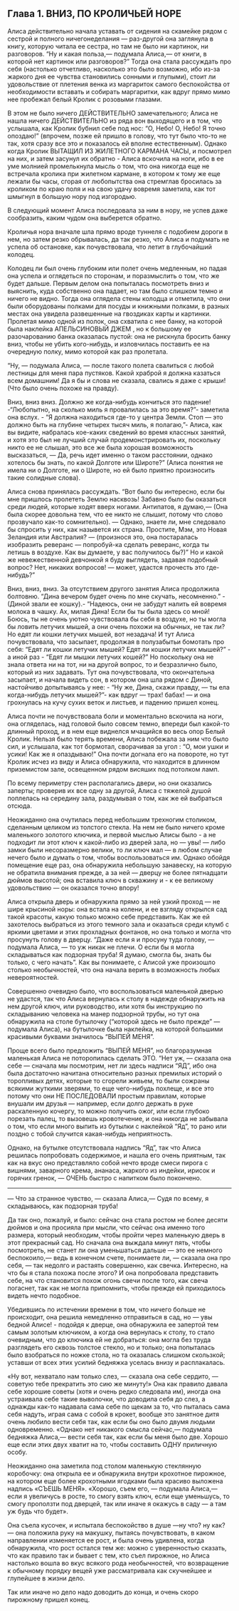 ## Глава 1. ВНИЗ, ПО КРОЛИЧЬЕЙ НОРЕ

Алиса действительно начала уставать от сидения на скамейке рядом с сестрой и полного ничегонеделания — раз-другой она заглянула в книгу, которую читала ее сестра, но там не было ни картинок, ни разговоров. “Ну и какая польза,— подумала Алиса,— от книги, в которой нет картинок или разговоров?” Тогда она стала рассуждать про себя (настолько отчетливо, насколько это было возможно, ибо из-за жаркого дня ее чувства становились сонными и глупыми), стоит ли удовольствие от плетения венка из маргариток самого беспокойства от необходимости вставать и собирать маргаритки, как вдруг прямо мимо нее пробежал белый Кролик с розовыми глазами.

В этом не было ничего ДЕЙСТВИТЕЛЬНО замечательного; Алиса не нашла ничего ДЕЙСТВИТЕЛЬНО из ряда вон выходящего и в том, что услышала, как Кролик бубнил себе под нос: “О, Небо! O, Небо! Я точно опоздаю!” (впрочем, позже ей пришло в голову, что тут было что-то не так, хотя сразу все это и показалось ей вполне естественным). Однако когда Кролик ВЫТАЩИЛ ИЗ ЖИЛЕТНОГО КАРМАНА ЧАСЫ, и посмотрел на них, и затем засунул их обратно - Алиса вскочила на ноги, ибо в ее уме молнией промелькнула мысль о том, что она никогда еще не встречала кролика при жилетном кармане, в котором к тому же еще лежали бы часы, сгорая от любопытства она стремглав бросилась за кроликом по краю поля и на свою удачу вовремя заметила, как тот шмыгнул в большую нору под изгородью.

В следующий момент Алиса последовала за ним в нору, не успев даже сообразить, каким чудом она выберется обратно.

Кроличья нора вначале шла прямо вроде туннеля с подобием дороги в нем, но затем резко обрывалась, да так резко, что Алиса и подумать не успела об остановке, как почувствовала, что летит в глубочайший колодец.

Колодец ли был очень глубоким или полет очень медленным, но падая она успела и оглядеться по сторонам, и поразмыслить о том, что же будет дальше. Первым делом она попыталась посмотреть вниз и выяснить, куда собственно она падает, но там было слишком темно и ничего не видно. Тогда она оглядела стены колодца и отметила, что они были оборудованы полками для посуды и книжными полками, в разных местах она увидела развешенные на гвоздиках карты и картинки. Пролетая мимо одной из полок, она схватила с нее банку, на которой была наклейка АПЕЛЬСИНОВЫЙ ДЖЕМ , но к большому ее разочарованию банка оказалась пустой: она не рискнула бросить банку вниз, чтобы не убить кого-нибудь, и изловчилась поставить ее на очередную полку, мимо которой как раз пролетала.

“Ну, — подумала Алиса, — после такого полета свалиться с любой лестницы для меня пара пустяков. Какой храброй я должна казаться всем домашним! Да я бы и слова не сказала, свались я даже с крыши! (Что было очень похоже на правду).

Вниз, вниз вниз. Должно же когда-нибудь кончиться это падение! -“Любопытно, на сколько миль я провалилась за это время?”- заметила она вслух. - “Я должна находиться где-то у центра Земли. Стоп — это должно быть на глубине четырех тысяч миль, я полагаю,”- Алиса, как вы видите, набралась кое-каких сведений во время классных занятий, и хотя это был не лучший случай продемонстрировать их, поскольку никто ее не слышал, это все же была хорошая возможность высказаться, — Да, речь идет именно о таком расстоянии, однако хотелось бы знать, по какой Долготе или Широте?” (Алиса понятия не имела ни о Долготе, ни о Широте, но ей было приятно произносить такие cолидные слова).

Алиса снова принялась рассуждать. “Вот было бы интересно, если бы мне пришлось пролететь Землю насквозь! Забавно было бы оказаться среди людей, которые ходят вверх ногами. Антипатов, я думаю,— (Она была скорее довольна тем, что ее никто не слышит, потому что слово прозвучало как-то сомнительно). — Однако, знаете ли, мне следовало бы спросить у них, как назывется их страна. Простите, Мэм, это Новая Зеландия или Австралия? — (произнося это, она постаралась изобразить реверанс — попробуй-ка сделать реверанс, когда ты летишь в воздухе. Как вы думаете, у вас получилось бы?)” Но и какой же невежественной девчонкой я буду выглядеть, задавая подобный вопрос? Нет, никаких вопросов! — может, удастся прочесть это где-нибудь?”

Вниз, вниз, вниз. За отсутствием другого занятия Алиса продолжила болтовню. “Дина вечером будет очень по мне скучать, несомненно.” - (Диной звали ее кошку).- “Надеюсь, они не забудут налить ей вовремя молока в чашку. Ах, милая Дина! Если бы ты была здесь со мной! Боюсь, ты не очень уютно чувствовала бы себя в воздухе, но ты могла бы ловить летучих мышей, а они очень похожи на обычных, не так ли? Но едят ли кошки летучих мышей, вот незадача! И тут Алиса почувствовала, что засыпает, продолжая в полузабытьи бомотать про себя: “Едят ли кошки летучих мышей? Едят ли кошки летучих мышей?” - а иной раз - “Едят ли мышки летучих кошей?” Но поскольку она не знала ответа ни на тот, ни на другой вопрос, то и безразлично было, который из них задавать. Тут она почувствовала, что окончательна засыпает, и начала видеть сон, в котором она шла рядом с Диной, настойчиво допытываясь у нее: - “Ну же, Дина, скажи правду, — ты ела когда-нибудь летучих мышей?”- как вдруг — трах! бабах! — и она грохнулась на кучу сухих веток и листьев, и падению пришел конец.

Алиса почти не почувствовала боли и моментально вскочила на ноги, она огляделась, над головой было совсем темно, впереди был какой-то длинный проход, и в нем еще виднелся мчащийся во весь опор Белый Кролик. Нельзя было терять времени, Алиса побежала за ним что было сил, и услышала, как тот бормотал, сворачивая за угол : “О, мои ушки и усики! Как же я опаздываю!” Она почти догнала его на повороте, но тут Кролик исчез из виду и Алиса обнаружила, что находится в длинном приземистом зале, освещенном рядом висяших под потолком ламп.

По всему периметру стен располагались двери, но они оказались заперты; проверив их все одну за другой, Алиса с тяжелой душой поплелась на середину зала, раздумывая о том, как же ей выбраться отсюда.

Неожиданно она очутилась перед небольшим трехногим столиком, сделанным целиком из толстого стекла. На нем не было ничего кроме маленького золотого ключика, и первой мыслью Алисы было - а не подходит ли этот ключ к какой-либо из дверей зала, но — увы! — либо замки были несоразмерно велики, то ли ключ мал — в любом случае нечего было и думать о том, чтобы воспользоваться им. Однако обойдя помещение еще раз, она обнаружила небольшую занавеску, на которую не обратила внимания прежде, а за ней — дверцу не более пятнадцати дюймов высотой; она вставила ключ в скважину и - к ее великому удовольствию — он оказался точно впору!

Алиса открыла дверь и обнаружила прямо за ней узкий проход — не шире крысиной норы: она встала на колени, и ее взгляду открылся сад такой красоты, какую только можно себе представить. Как же ей захотелось выбраться из этого темного зала и оказаться среди клумб с яркими цветами и этих прохладных фонтанов, но она только и могла что просунуть голову в дверцу. “Даже если я и просуну туда голову, — подумала Алиса, — то уж никак не плечи. О если бы я могла складываться как подзорная труба! Я думаю, смогла бы, знать бы только, с чего начать”. Как вы понимаете, с Алисой уже произошло столько необычностей, что она начала верить в возможность любых невероятностей.

Совершенно очевидно было, что воспользоваться маленькой дверью не удастся, так что Алиса вернулась к столу в надежде обнаружить на нем другой ключ, или руководство, или хотя бы инструкцию по складыванию человека на манер подзорной трубы, но тут она обнаружила на столе бутылочку (“которой здесь не было прежде” — подумала Алиса), на бутылочке была наклейка, на которой большими красивыми буквами значилось “ВЫПЕЙ МЕНЯ”.

Проще всего было предложить “ВЫПЕЙ МЕНЯ”, но благоразумная маленькая Алиса не поторопилась сделать ЭТО. “Нет уж, — сказала она себе — сначала мы посмотрим, нет ли здесь надписи “ЯД”, ибо она была достаточно начитана относительно разных премилых историй о торопливых детях, которые то сгорели живьем, то были сожраны всякими жуткими зверями, то еще чего-нибудь похлеще, и все это потому что они НЕ ПОСЛЕДОВАЛИ простым правилам, которые внушали им друзья — например, если долго держать в руке раскаленную кочергу, то можно получить ожог, или если глубоко порезать палец, то вызовешь кровотечение, и она никогда не забывала о том, что если много выпить из бутылки с наклейкой “Яд”, то рано или поздно с тобой случится какая-нибудь неприятность.

Однако, на бутылке отсутствовала надпись “Яд”, так что Алиса решилась попробовать содержимое, и нашла его очень приятным, так как на вкус оно представляло собой нечто вроде смеси пирога с вишнями, заварного крема, ананаса, жаркого из индейки, ирисок и горячих гренок, — ОЧЕНЬ быстро с напитком было покончено.

---

— Что за странное чувство, — сказала Алиса,— Судя по всему, я складываюсь, как подзорная труба!

Да так оно, пожалуй, и было: сейчас она стала ростом не более десяти дюймов и она просияла при мысли, что сейчас она именно того размера, который необходим, чтобы пройти через маленькую дверь в этот прекрасный сад. Но сначала она выждала минут пять, чтобы посмотреть, не станет ли она уменьшаться дальше — это ее немного беспокоило,— ведь в конечном счете, понимаете ли, — сказала она про себя, — так недолго и растаять совершенно, как свечка. Интересно, на что бы я стала похожа после этого? И она попробовала представить себе, на что становится похож огонь свечи после того, как свеча погаснет, так как не могла припомнить, чтобы прежде ей приходилось видеть нечто подобное.

Убедившись по истечении времени в том, что ничего больше не происходит, она решила немедленно отправиться в сад, но — увы бедной Алисе! - подойдя к дверце, она обнаружила ее запертой тем самым золотым ключиком, а когда она вернулась к столу, то стало очевидным, что до ключика ей не добраться: она могла без труда разглядеть его сквозь толстое стекло, но и только; она попыталась было взобраться по ножке стола, но та оказалась слишком скользкой; уставши от всех этих усилий бедняжка уселась внизу и расплакалась.

«Ну вот, нехватало нам только слез, — сказала она себе сердито, — советую тебе прекратить это сию же минуту!» Она как правило давала себе хорошие советы (хотя и очень редко следовала им), иногда она устраивала себе такие выволочки, что доводила себя до слез, а однажды как-то надавала сама себе по щекам за то, что пыталась сама себя надуть, играя сама с собой в крокет, вообще это занятное дитя очень любило вести себя так, как если бы оно было двумя людьми одновременно. «Однако нет никакого смысла сейчас,— подумала бедняжка Алиса,— вести себя так, как если бы меня было две. Хорошо еще если этих двух хватит на то, чтобы составить ОДНУ приличную особу.

Неожиданно она заметила под столом маленькую стеклянную коробочку: она открыла ее и обнаружила внутри крохотное пирожное, на котором еще более крохотными ягодками была красиво выложена надпись «СЪЕШЬ МЕНЯ». «Хорошо, съем его, — подумала Алиса,— если я увеличусь в росте, то смогу взять ключ, если еще уменьшусь, то смогу проползти под дверцей, так или иначе я окажусь в саду — а там уж будь что будет».

Она съела кусочек, и испытала беспокойство в душе —ну что? ну как? — она положила руку на макушку, пытаясь почувствовать, в каком направлении изменяется ее рост, и была очень удивлена, когда обнаружила, что рост остался тем же: можно с уверенностью сказать, что как правило так и бывает с тем, кто съел пирожное, но Алиса настолько вошла во вкус всякого рода необычностей, что возвращение к обычному порядку вещей уже рассматривала как скучнейшее и глупейшее в жизни дело.

Так или иначе но дело надо доводить до конца, и очень скоро пирожному пришел конец.